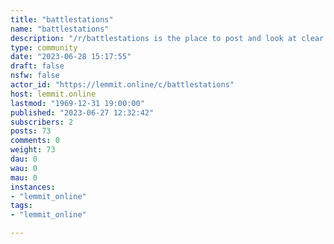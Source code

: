 ```yaml
---
title: "battlestations" 
name: "battlestations"
description: "/r/battlestations is the place to post and look at clear photographs of battlestation setups. Battlestations are considered complete computer..."
type: community
date: "2023-06-28 15:17:55"
draft: false
nsfw: false
actor_id: "https://lemmit.online/c/battlestations"
host: lemmit.online
lastmod: "1969-12-31 19:00:00"
published: "2023-06-27 12:32:42"
subscribers: 2
posts: 73
comments: 0
weight: 73
dau: 0
wau: 0
mau: 0
instances:
- "lemmit_online"
tags: 
- "lemmit_online"

---
```

